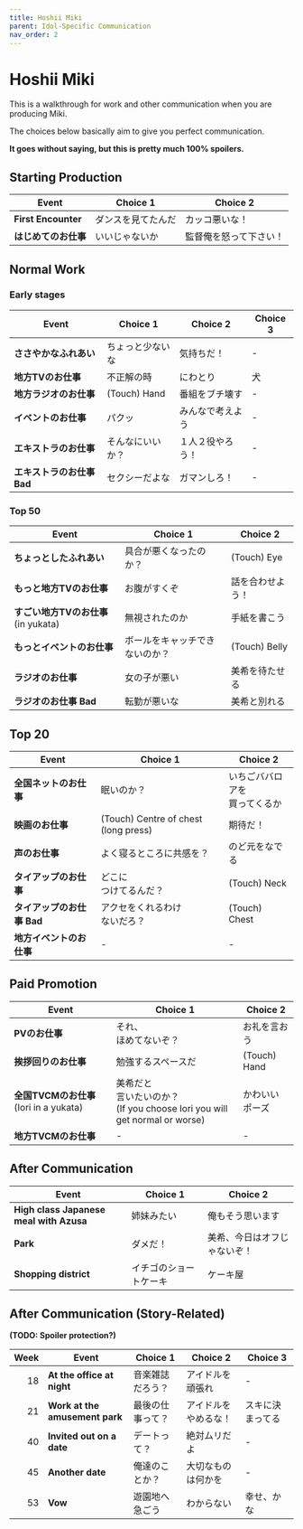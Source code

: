 ```yaml
---
title: Hoshii Miki
parent: Idol-Specific Communication
nav_order: 2
---
```


# Hoshii Miki

This is a walkthrough for work and other communication when you are producing Miki.

The choices below basically aim to give you perfect communication.

**It goes without saying, but this is pretty much 100% spoilers.**

## Starting Production

| Event | Choice 1 | Choice 2 |
|-------|----------|----------|
| **First Encounter** | ダンスを見てたんだ | カッコ悪いな！ |
| **はじめてのお仕事** | いいじゃないか | 監督俺を怒って下さい！ |

## Normal Work

### Early stages

| Event | Choice 1 | Choice 2 | Choice 3 |
|-------|----------|----------|----------|
| **ささやかなふれあい** | ちょっと少ないな | 気持ちだ！ | - |
| **地方TVのお仕事** | 不正解の時 | にわとり | 犬 |
| **地方ラジオのお仕事** | (Touch) Hand | 番組をブチ壊す | - |
| **イベントのお仕事** | パクッ | みんなで考えよう | - |
| **エキストラのお仕事** | そんなにいいか？ | １人２役やろう！ | - |
| **エキストラのお仕事 Bad** | セクシーだよな | ガマンしろ！ | - |

### Top 50

| Event | Choice 1 | Choice 2 |
|-------|----------|----------|
| **ちょっとしたふれあい** | 具合が悪くなったのか？ | (Touch) Eye |
| **もっと地方TVのお仕事** | お腹がすくぞ | 話を合わせよう！ |
| **すごい地方TVのお仕事** (in yukata) | 無視されたのか | 手紙を書こう |
| **もっとイベントのお仕事** | ボールをキャッチできないのか？ | (Touch) Belly |
| **ラジオのお仕事** | 女の子が悪い | 美希を待たせる |
| **ラジオのお仕事 Bad** | 転勤が悪いな | 美希と別れる |

## Top 20

| Event | Choice 1 | Choice 2 |
|-------|----------|----------|
| **全国ネットのお仕事** | 眠いのか？ | いちごババロアを<br>買ってくるか |
| **映画のお仕事** | (Touch) Centre of chest (long press) | 期待だ！ |
| **声のお仕事** | よく寝るところに共感を？ | のど元をなでる |
| **タイアップのお仕事** | どこに<br>つけてるんだ？ | (Touch) Neck |
| **タイアップのお仕事 Bad** | アクセをくれるわけ<br>ないだろ？ | (Touch) Chest |
| **地方イベントのお仕事** | - | - |

## Paid Promotion

| Event | Choice 1 | Choice 2 |
|-------|----------|----------|
| **PVのお仕事** | それ、<br>ほめてないぞ？ | お礼を言おう |
| **挨拶回りのお仕事** | 勉強するスペースだ | (Touch) Hand |
| **全国TVCMのお仕事** (Iori in a yukata) | 美希だと<br>言いたいのか？<br>(If you choose Iori you will get normal or worse) | かわいい<br>ポーズ |
| **地方TVCMのお仕事** | - | - |

## After Communication

| Event | Choice 1 | Choice 2 |
|-------|----------|----------|
| **High class Japanese meal with Azusa** | 姉妹みたい | 俺もそう思います |
| **Park** | ダメだ！ | 美希、今日はオフじゃないぞ！ |
| **Shopping district** | イチゴのショートケーキ | ケーキ屋 |

## After Communication (Story-Related)

**(TODO: Spoiler protection?)**

| Week | Event | Choice 1 | Choice 2 | Choice 3 |
|-----:|-------|----------|----------|----------|
| 18 | **At the office at night** | 音楽雑誌だろう？ | アイドルを頑張れ | - |
| 21 | **Work at the amusement park** | 最後の仕事って？ | アイドルをやめるな！ | スキに決まってる |
| 40 | **Invited out on a date** | デートって？ | 絶対ムリだよ | - |
| 45 | **Another date** | 俺達のことか？ | 大切なものは何かを | - |
| 53 | **Vow** | 遊園地へ急ごう | わからない | 幸せ、かな |
